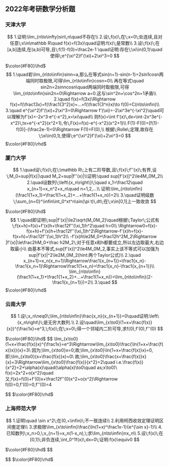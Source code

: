 ## 2022年考研数学分析题

### 天津大学

$$
1.证明:\lim_{n\to\infty}sin\,n\quad不存在\\
2.设\,f(x)\,在\;x=0\;处连续,且对任意\;x\in\mathbb R\quad f(x)=f(3x)\quad证明:f(x)\;是常数\\
3.设\;f(x)\;在[a,b]连续,在(a,b)可导,且\;f(1)-f(0)=\frac2e-1
\quad证明:存在\;\xi\in(0,1)\quad使得\;e^{\xi^2}f'(\xi)+2\xi^3=0
$$

$\color{#F80}\lhd$ 
$$
1.\quad若\lim_{n\to\infin}sinn=a,那么在等式sin(n+1)-sin(n-1)=2sin1cosn两端同时取极限,可得\lim_{n\to\infin}cosn=0\\
再在等式\quad sin2n=2sinncosn\quad两端同时取极限,可得\lim_{n\to\infin}sin2n=0\Rightarrow a=0.这与\sin^2n+\cos^2n=1矛盾\\
2.\quad f(x)=f(3x)\Rightarrow f(x)=f(\frac13x)=f(\frac1{3^2}x)=...=f(\frac1{3^n}x)\to f(0)=C(n\to\infin)\\
3.\quad e^{\xi^2}f'(\xi)+2\xi^3=0\Rightarrow f'(\xi)=-2\xi^3e^{-\xi^2}\quad可以理解为f'(x)=-2x^3·e^{-x^2},x=\xi\quad\\
则f(x)=\int f'(x)\,dx=\int-2x^3e^{-x^2}\,tx=e^{-x^2}(x^2+1),令\,F(x)=f(x)-e^{-x^2}(x^2+1)\\
F(1)-F(0)=[f(1)-f(0)]-(\frac2e-1)=0\Rightarrow F(1)=F(0),\\
根据\;Rolle\;定理,故存在\;\xi\in(0,1),使得\;e^{\xi^2}f'(\xi)+2\xi^3=0
$$
$\color{#F80}\rhd$ 

### 厦门大学

$$
1.\quad设\;f(x)\;在\;\mathbb R\;上有二阶导数,且\;f(x)\;f''(x)\;有界,设\;M_0=sup|f(x)|\quad M_2=sup|f''(x)|\\证明:\quad sup[f'(x)]^2\le4M_0M_2\\
2.\quad设数列\;\left\{x_n\right\}\;\quad x_1=\frac12\quad x_{n+1}=x_n^2+x_n\quad n=1,2,...\\
证明:\lim_{n\to\infin}(\frac1{1+x_1}+\frac1{1+x_2}+...+\frac1{1+x_n})=2\\
3.\quad证明级数\;\sum_{n=0}^\infin\int_0^xt^n\sin(\pi t)\,dt\;在\;x\in[0,1]上一致收敛
$$

$\color{#F80}\lhd$ 
$$
1.\quad即证明\;sup|f'(x)|\le2\sqrt{M_0M_2}\quad根据\;Taylor\;公式有\;f(x+h)=f(x)+f'(x)h+\frac12f''(\xi_1)h^2\quad h>0\\
\Rightarrow0=f(x)-f(x+h)+f'(x)h+\frac12f''(\xi_1)h^2\Rightarrow-f'(x)h=f(x)-f(x+h)+\frac12f''(\xi_1)h^2\\
-f'(x)h\le2M_0+\frac12h^2M_2\Rightarrow |f'(x)|\le\frac2hM_0+\frac h2M_2\;对于任意x和h都要成立,所以左边取最大,右边取最小\\
由基本不等式,sup[f'(x)]^2\le4M_0M_2,事实上该不等式可以加强为sup|f'(x)|^2\le2M_0M_2(hint:两个Taylor公式)\\
2.\quad x_{n+1}=x_n(x_n+1)\Rightarrow\frac1{x_{n+1}}=\frac1{x_n}-\frac1{x_n+1}\Rightarrow\frac1{1+x_n}=\frac1{x_n}-\frac1{x_{n+1}}\\
\lim_{n\to\infin}(\frac1{1+x_1}+\frac1{1+x_2}+...+\frac1{1+x_n})=\lim_{n\to\infin}(2-\frac1{x_{n+1}})=2\\
3.\quad
$$
$\color{#F80}\rhd$ 

### 云南大学

$$
1.设\;x_n\neq0\;\lim_{n\to\infin}\frac{x_n}{x_{n+1}}=0\quad证明:\left\{x_n\right\}\;是无穷大数列.\\
2.设\quad\lim_{x\to0}(1+x+\frac{f(x)}{x})^{\frac1x}=e^3,\;f(x)\;在\;x=0\;得一个邻域内二阶可导,求f(0),f'(0),f''(0)
$$

$\color{#F80}\lhd$ 
$$
\lim_{x\to0}(1+x+\frac{f(x)}x)^{\frac1x}=e^3\Rightarrow\lim_{x\to0}\frac{\ln(1+x+\frac{f(x)}x)}{x}=3\\
因为\;\lim_{x\to0}x=0\;故\;\lim_{x\to0}\ln(1+x+\frac{f(x)}x)=0,即\;\lim_{x\to0}(x+\frac{f(x)}x)=0\\
故\;\lim_{x\to0}\frac{x+\frac{f(x)}x}{x}=3\Rightarrow\lim_{x\to0}\frac{f(x)}{x^2}=2\quad i.e.\frac{f(x)}{x^2}=2+\alpha(x)\quad(\alpha(x)\to0\quad as\;x\to0)\\
f(x)=2x^2+o(x^2)\quad又\;f(x)=f(0)+f'(0)x+\frac12f''(0)x^2+o(x^2)\Rightarrow f(0)=0,f'(0)=0,f''(0)=4
$$
$\color{#F80}\rhd$ 

### 上海师范大学

$$
1.证明\quad \sin x^2\;在(0,+\infin)\;不一致连续\\
2.利用柯西收敛定理证明区间套定理\\
3.求极限\lim_{x\to\infin}\frac{\ln(1+x)^\frac1x-1}{e^{\sin x}-1}\\
4.已知数列\;x_n>0,\;x_{n+1}=x_n(1-x_n),\;求\lim_{n\to\infin}nx_n\\
5.设\;f(x)\;在[0,1]\;非负连续,\int_0^1f(x)\,dx=0\;证明:f(x)\equiv0
$$

$\color{#F80}\lhd$ 
$$

$$
$\color{#F80}\rhd$ 
